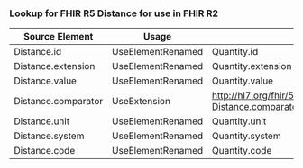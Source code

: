 ### Lookup for FHIR R5 Distance for use in FHIR R2

| Source Element | Usage | Target |
| -------------- | ----- | ------ |
| Distance.id | UseElementRenamed | Quantity.id |
| Distance.extension | UseElementRenamed | Quantity.extension |
| Distance.value | UseElementRenamed | Quantity.value |
| Distance.comparator | UseExtension | http://hl7.org/fhir/5.0/StructureDefinition/extension-Distance.comparator |
| Distance.unit | UseElementRenamed | Quantity.unit |
| Distance.system | UseElementRenamed | Quantity.system |
| Distance.code | UseElementRenamed | Quantity.code |
